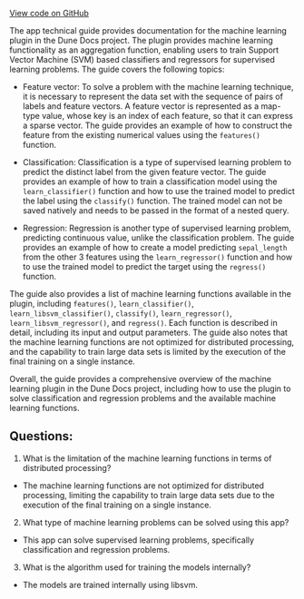 [View code on GitHub](https://dune.com/docs/query/DuneSQL-reference/Functions-and-operators/ml.md)

The app technical guide provides documentation for the machine learning plugin in the Dune Docs project. The plugin provides machine learning functionality as an aggregation function, enabling users to train Support Vector Machine (SVM) based classifiers and regressors for supervised learning problems. The guide covers the following topics:

- Feature vector: To solve a problem with the machine learning technique, it is necessary to represent the data set with the sequence of pairs of labels and feature vectors. A feature vector is represented as a map-type value, whose key is an index of each feature, so that it can express a sparse vector. The guide provides an example of how to construct the feature from the existing numerical values using the `features()` function.

- Classification: Classification is a type of supervised learning problem to predict the distinct label from the given feature vector. The guide provides an example of how to train a classification model using the `learn_classifier()` function and how to use the trained model to predict the label using the `classify()` function. The trained model can not be saved natively and needs to be passed in the format of a nested query.

- Regression: Regression is another type of supervised learning problem, predicting continuous value, unlike the classification problem. The guide provides an example of how to create a model predicting `sepal_length` from the other 3 features using the `learn_regressor()` function and how to use the trained model to predict the target using the `regress()` function.

The guide also provides a list of machine learning functions available in the plugin, including `features()`, `learn_classifier()`, `learn_libsvm_classifier()`, `classify()`, `learn_regressor()`, `learn_libsvm_regressor()`, and `regress()`. Each function is described in detail, including its input and output parameters. The guide also notes that the machine learning functions are not optimized for distributed processing, and the capability to train large data sets is limited by the execution of the final training on a single instance. 

Overall, the guide provides a comprehensive overview of the machine learning plugin in the Dune Docs project, including how to use the plugin to solve classification and regression problems and the available machine learning functions.
## Questions: 
 1. What is the limitation of the machine learning functions in terms of distributed processing?
- The machine learning functions are not optimized for distributed processing, limiting the capability to train large data sets due to the execution of the final training on a single instance.

2. What type of machine learning problems can be solved using this app?
- This app can solve supervised learning problems, specifically classification and regression problems.

3. What is the algorithm used for training the models internally?
- The models are trained internally using libsvm.